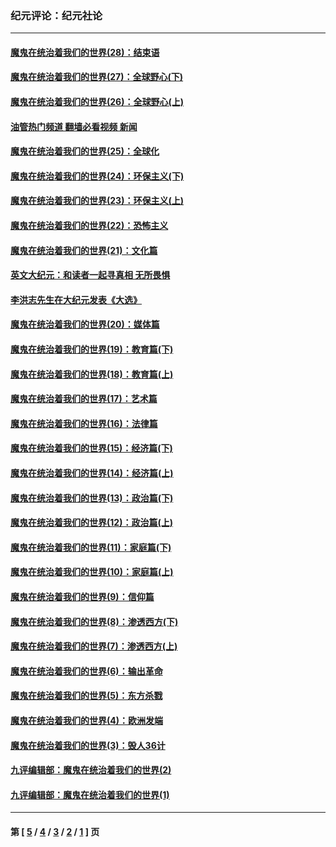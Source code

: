 ### 纪元评论：纪元社论
---
#### [魔鬼在统治着我们的世界(28)：结束语](../../pages/nsc422/n10936246.md?12120330) 
#### [魔鬼在统治着我们的世界(27)：全球野心(下)](../../pages/nsc422/n10928319.md?12120330) 
#### [魔鬼在统治着我们的世界(26)：全球野心(上)](../../pages/nsc422/n10900318.md?12120330) 
#### [油管热门频道 翻墙必看视频 新闻](ok?12120330)
#### [魔鬼在统治着我们的世界(25)：全球化](../../pages/nsc422/n10788205.md?12120330) 
#### [魔鬼在统治着我们的世界(24)：环保主义(下)](../../pages/nsc422/n10695307.md?12120330) 
#### [魔鬼在统治着我们的世界(23)：环保主义(上)](../../pages/nsc422/n10688613.md?12120330) 
#### [魔鬼在统治着我们的世界(22)：恐怖主义](../../pages/nsc422/n10614727.md?12120330) 
#### [魔鬼在统治着我们的世界(21)：文化篇](../../pages/nsc422/n10597706.md?12120330) 
#### [英文大纪元：和读者一起寻真相 无所畏惧](../../pages/nsc422/n12542027.md?12120330) 
#### [李洪志先生在大纪元发表《大选》](../../pages/nsc422/n12534746.md?12120330) 
#### [魔鬼在统治着我们的世界(20)：媒体篇](../../pages/nsc422/n10586579.md?12120330) 
#### [魔鬼在统治着我们的世界(19)：教育篇(下)](../../pages/nsc422/n10564808.md?12120330) 
#### [魔鬼在统治着我们的世界(18)：教育篇(上)](../../pages/nsc422/n10526970.md?12120330) 
#### [魔鬼在统治着我们的世界(17)：艺术篇](../../pages/nsc422/n10499093.md?12120330) 
#### [魔鬼在统治着我们的世界(16)：法律篇](../../pages/nsc422/n10485969.md?12120330) 
#### [魔鬼在统治着我们的世界(15)：经济篇(下)](../../pages/nsc422/n10469975.md?12120330) 
#### [魔鬼在统治着我们的世界(14)：经济篇(上)](../../pages/nsc422/n10457370.md?12120330) 
#### [魔鬼在统治着我们的世界(13)：政治篇(下)](../../pages/nsc422/n10448270.md?12120330) 
#### [魔鬼在统治着我们的世界(12)：政治篇(上)](../../pages/nsc422/n10444576.md?12120330) 
#### [魔鬼在统治着我们的世界(11)：家庭篇(下)](../../pages/nsc422/n10440961.md?12120330) 
#### [魔鬼在统治着我们的世界(10)：家庭篇(上)](../../pages/nsc422/n10435448.md?12120330) 
#### [魔鬼在统治着我们的世界(9)：信仰篇](../../pages/nsc422/n10432159.md?12120330) 
#### [魔鬼在统治着我们的世界(8)：渗透西方(下)](../../pages/nsc422/n10429603.md?12120330) 
#### [魔鬼在统治着我们的世界(7)：渗透西方(上)](../../pages/nsc422/n10426013.md?12120330) 
#### [魔鬼在统治着我们的世界(6)：输出革命](../../pages/nsc422/n10421536.md?12120330) 
#### [魔鬼在统治着我们的世界(5)：东方杀戮](../../pages/nsc422/n10417707.md?12120330) 
#### [魔鬼在统治着我们的世界(4)：欧洲发端](../../pages/nsc422/n10414890.md?12120330) 
#### [魔鬼在统治着我们的世界(3)：毁人36计](../../pages/nsc422/n10411583.md?12120330) 
#### [九评编辑部：魔鬼在统治着我们的世界(2)](../../pages/nsc422/n10410036.md?12120330) 
#### [九评编辑部：魔鬼在统治着我们的世界(1)](../../pages/nsc422/n10406825.md?12120330) 

---
#### 第 [ [5](./5.md?12120330) / [4](./4.md?12120330) / [3](./3.md?12120330) / [2](./2.md?12120330) / [1](./1.md?12120330) ] 页
